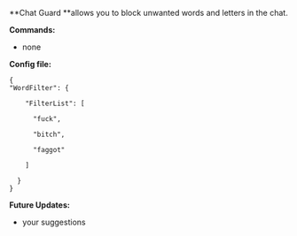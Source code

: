 **Chat Guard **allows you to block unwanted words and letters in the chat.

**Commands:**


* none


**Config file:**

````
{
"WordFilter": {

    "FilterList": [

      "fuck",

      "bitch",

      "faggot"

    ]

  }
}
````


**Future Updates:**


* your suggestions